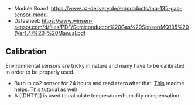 - Module Board: https://www.az-delivery.de/en/products/mq-135-gas-sensor-modul
- Datasheet: https://www.winsen-sensor.com/d/files/PDF/Semiconductor%20Gas%20Sensor/MQ135%20(Ver1.4)%20-%20Manual.pdf 

## Calibration

Environmental sensors are tricky in nature and many have to be calibrated in order to be properly used.
-  Burn in co2 sensor for 24 hours and read rzero after that. [This](https://github.com/Phoenix1747/MQ135b) readme helps. [This tutorial](http://davidegironi.blogspot.com/2014/01/cheap-co2-meter-using-mq135-sensor-with.html#.Y6G9jtLMKA2) as well
-  A [[DHT11]] is used to calculate temperature/humidity compensation